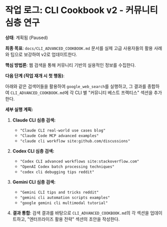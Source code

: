 # 작업 로그: CLI Cookbook v2 - 커뮤니티 심층 연구

**상태**: 계획됨 (Paused)

**최종 목표**: `docs/CLI_ADVANCED_COOKBOOK.md` 문서를 실제 고급 사용자들의 활용 사례와 팁으로 보강하여 v2로 업데이트한다.

**핵심 방법론**: 웹 검색을 통해 커뮤니티 기반의 실용적인 정보를 수집한다.

**다음 단계 (작업 재개 시 첫 행동)**:

아래와 같은 검색어들을 활용하여 `google_web_search`를 실행하고, 그 결과를 종합하여 `CLI_ADVANCED_COOKBOOK.md`에 각 CLI 별 "커뮤니티 베스트 프랙티스" 섹션을 추가한다.

**세부 실행 계획:**

1.  **Claude CLI 심층 검색:**
    *   `"Claude CLI real-world use cases blog"`
    *   `"Claude Code MCP advanced examples"`
    *   `"claude cli workflow site:github.com/discussions"`

2.  **Codex CLI 심층 검색:**
    *   `"Codex CLI advanced workflows site:stackoverflow.com"`
    *   `"OpenAI Codex batch processing techniques"`
    *   `"codex cli debugging tips reddit"`

3.  **Gemini CLI 심층 검색:**
    *   `"Gemini CLI tips and tricks reddit"`
    *   `"gemini cli automation scripts examples"`
    *   `"google gemini cli multimodal tutorial"`

4.  **결과 통합**: 검색 결과를 바탕으로 `CLI_ADVANCED_COOKBOOK.md`의 각 섹션을 업데이트하고, "엔터프라이즈 활용 전략" 섹션의 초안을 작성한다.
